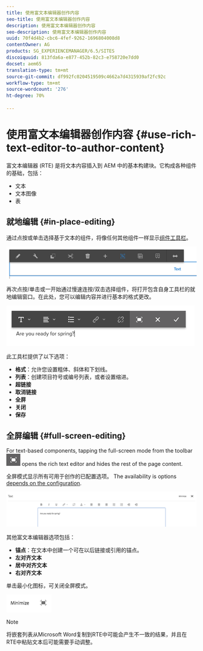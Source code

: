 ```yaml
---
title: 使用富文本编辑器创作内容
seo-title: 使用富文本编辑器创作内容
description: 使用富文本编辑器创作内容
seo-description: 使用富文本编辑器创作内容
uuid: 70f4d4b2-cbc6-4fef-9262-1696804008d8
contentOwner: AG
products: SG_EXPERIENCEMANAGER/6.5/SITES
discoiquuid: 813fda6a-e877-452b-82c3-e758720e7dd0
docset: aem65
translation-type: tm+mt
source-git-commit: df992fc0204519509c4662a7d4315939af2fc92c
workflow-type: tm+mt
source-wordcount: '276'
ht-degree: 70%

---
```



# 使用富文本编辑器创作内容 {#use-rich-text-editor-to-author-content}

富文本编辑器 (RTE) 是将文本内容插入到 AEM 中的基本构建块。它构成各种组件的基础，包括：

* 文本
* 文本图像
* 表

## 就地编辑 {#in-place-editing}

通过点按或单击选择基于文本的组件，将像任何其他组件一样显示[组件工具栏](/help/sites-authoring/editing-content.md#edit-configure-copy-cut-delete-paste)。

![screen_shot_2018-03-21at163054](assets/screen_shot_2018-03-21at163054.png)

再次点按/单击或一开始通过慢速连按/双击选择组件，将打开包含自身工具栏的就地编辑窗口。在此处，您可以编辑内容并进行基本的格式更改。

![screen_shot_2018-03-21at163214](assets/screen_shot_2018-03-21at163214.png)

此工具栏提供了以下选项：

* **格式**：允许您设置粗体、斜体和下划线。
* **列表**：创建项目符号或编号列表，或者设置缩进。
* **超链接**
* **取消链接**
* **全屏**
* **关闭**
* **保存**

## 全屏编辑 {#full-screen-editing}

For text-based components, tapping the full-screen mode from the toolbar ![](do-not-localize/screen_shot_2018-03-21at163236.png) opens the rich text editor and hides the rest of the page content.

全屏模式显示所有可用于创作的已配置选项。 The availability is options [depends on the configuration](/help/sites-administering/rich-text-editor.md).

![screen_shot_2018-03-21at163248](assets/screen_shot_2018-03-21at163248.png)

其他富文本编辑器选项包括：

* **锚点**：在文本中创建一个可在以后链接或引用的锚点。
* **左对齐文本**
* **居中对齐文本**
* **右对齐文本**

单击最小化图标，可关闭全屏模式。

![screen_shot_2018-03-21at163323](assets/screen_shot_2018-03-21at163323.png)

>[!NOTE]
>
>将嵌套列表从Microsoft Word复制到RTE中可能会产生不一致的结果，并且在RTE中粘贴文本后可能需要手动调整。
